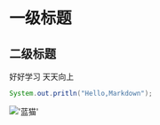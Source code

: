 # 一级标题 
## 二级标题 
好好学习 天天向上  
```java 
System.out.pritln("Hello,Markdown"); 
``` 
!['蓝猫'](https://ss1.bdstatic.com/70cFvXSh_Q1YnxGkpoWK1HF6hhy/it/u=3177219880,3607934749&fm=26&gp=0.jpg)
